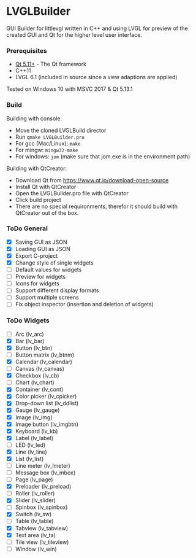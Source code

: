 # LVGLBuilder
 GUI Builder for littlevgl written in C++ and using LVGL for preview of the created GUI and Qt for the higher level user interface. 

### Prerequisites
* [Qt 5.11+](https://www.qt.io/) - The Qt framework
* C++11
* LVGL 6.1 (included in source since a view adaptions are applied)

Tested on Windows 10 with MSVC 2017 & Qt 5.13.1

### Build
Building with console:
* Move the cloned LVGLBuild director
* Run ```qmake LVGLBuilder.pro```
* For gcc (Mac/Linux): ```make```
* For mingw: ```mingw32-make```
* For windows: ```jom``` (make sure that jom.exe is in the environment path)

Building with QtCreator:
* Download Qt from https://www.qt.io/download-open-source
* Install Qt with QtCreator
* Open the LVGLBuilder.pro file with QtCreator
* Click build project
* There are no special requironments, therefor it should build with QtCreator out of the box. 

### ToDo General
- [x] Saving GUI as JSON
- [x] Loading GUI as JSON
- [x] Export C-project
- [x] Change style of single widgets
- [ ] Default values for widgets
- [ ] Preview for widgets
- [ ] Icons for widgets
- [ ] Support different display formats
- [ ] Support multiple screens
- [ ] Fix object inspector (insertion and deletion of widgets)

### ToDo Widgets
- [ ] Arc (lv_arc)
- [x] Bar (lv_bar)
- [x] Button (lv_btn)
- [ ] Button matrix (lv_btnm)
- [x] Calendar (lv_calendar)
- [ ] Canvas (lv_canvas)
- [x] Checkbox (lv_cb)
- [ ] Chart (lv_chart)
- [x] Container (lv_cont)
- [x] Color picker (lv_cpicker)
- [x] Drop-down list (lv_ddlist)
- [x] Gauge (lv_gauge)
- [x] Image (lv_img)
- [x] Image button (lv_imgbtn)
- [x] Keyboard (lv_kb)
- [x] Label (lv_label)
- [ ] LED (lv_led)
- [x] Line (lv_line)
- [x] List (lv_list)
- [ ] Line meter (lv_lmeter)
- [ ] Message box (lv_mbox)
- [ ] Page (lv_page)
- [x] Preloader (lv_preload)
- [ ] Roller (lv_roller)
- [x] Slider (lv_slider)
- [ ] Spinbox (lv_spinbox)
- [x] Switch (lv_sw)
- [ ] Table (lv_table)
- [x] Tabview (lv_tabview)
- [x] Text area (lv_ta)
- [ ] Tile view (lv_tileview)
- [ ] Window (lv_win)
